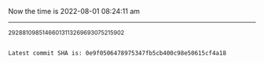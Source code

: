 Now the time is 2022-08-01 08:24:11 am

---

<small>29288109851466013113269693075215902</small>

```txt

Latest commit SHA is: 0e9f0506478975347fb5cb400c98e50615cf4a18
```
